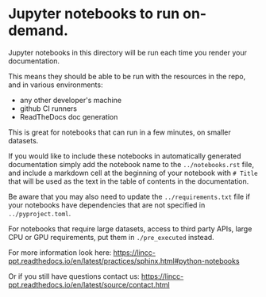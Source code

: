 # Jupyter notebooks to run on-demand.

Jupyter notebooks in this directory will be run each time you render your documentation.

This means they should be able to be run with the resources in the repo, and in various environments:

- any other developer's machine
- github CI runners
- ReadTheDocs doc generation

This is great for notebooks that can run in a few minutes, on smaller datasets.

If you would like to include these notebooks in automatically generated documentation
simply add the notebook name to the ``../notebooks.rst`` file, and include a markdown
cell at the beginning of your notebook with ``# Title`` that will be used as the text
in the table of contents in the documentation.

Be aware that you may also need to update the ``../requirements.txt`` file if
your notebooks have dependencies that are not specified in ``../pyproject.toml``.

For notebooks that require large datasets, access to third party APIs, large CPU or GPU requirements, put them in `./pre_executed` instead.

For more information look here: https://lincc-ppt.readthedocs.io/en/latest/practices/sphinx.html#python-notebooks

Or if you still have questions contact us: https://lincc-ppt.readthedocs.io/en/latest/source/contact.html